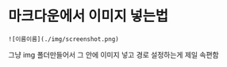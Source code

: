 # 마크다운에서 이미지 넣는법

```
![이름이름](./img/screenshot.png)
```



그냥 img 폴더만들어서 그 안에 이미지 넣고 경로 설정하는게 제일 속편함